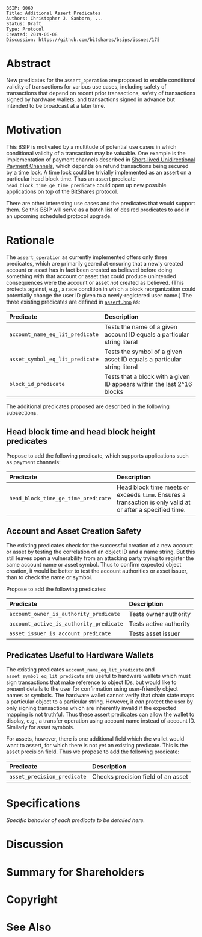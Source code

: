     BSIP: 0069
    Title: Additional Assert Predicates
    Authors: Christopher J. Sanborn, ...
    Status: Draft
    Type: Protocol
    Created: 2019-06-08
    Discussion: https://github.com/bitshares/bsips/issues/175

# Abstract

New predicates for the `assert_operation` are proposed to enable conditional validity of transactions for various use cases, including safety of transactions that depend on recent prior transactions, safety of transactions signed by hardware wallets, and transactions signed in advance but intended to be broadcast at a later time.

# Motivation

This BSIP is motivated by a multitude of potential use cases in which conditional validity of a transaction may be valuable.  One example is the implementation of payment channels described in [Short-lived Unidirectional Payment Channels](bsip-0063.md), which depends on refund transactions being secured by a time lock.  A time lock could be trivially implemented as an assert on a particular head block time.  Thus an assert predicate `head_block_time_ge_time_predicate` could open up new possible applications on top of the BitShares protocol.

There are other interesting use cases and the predicates that would support them.  So this BSIP will serve as a batch list of desired predicates to add in an upcoming scheduled protocol upgrade.

# Rationale

The `assert_operation` as currently implemented offers only three predicates, which are primarily geared at ensuring that a newly created account or asset has in fact been created as believed before doing something with that account or asset that could produce unintended consequences were the account or asset _not_ created as believed. (This protects against, e.g., a race condition in which a block reorganization could potentially change the user ID given to a newly-registered user name.) The three existing predicates are defined in [`assert.hpp`](https://github.com/bitshares/bitshares-core/blob/e3d1226e30cbd1e2b081642ad04aa7e2f27ac1af/libraries/chain/include/graphene/chain/protocol/assert.hpp) as:

| Predicate | Description |
|:----------|:------------|
| `account_name_eq_lit_predicate` | Tests the name of a given account ID equals a particular string literal |
| `asset_symbol_eq_lit_predicate` | Tests the symbol of a given asset ID equals a particular string literal |
| `block_id_predicate`            | Tests that a block with a given ID appears within the last 2^16 blocks |

The additional predicates proposed are described in the following subsections.

## Head block time and head block height predicates

Propose to add the following predicate, which supports applications such as payment channels:

| Predicate | Description |
|:----------|:------------|
| `head_block_time_ge_time_predicate` | Head block time meets or exceeds `time`. Ensures a transaction is only valid at or after a specified time. |

## Account and Asset Creation Safety

The existing predicates check for the successful creation of a new account or asset by testing the correlation of an object ID and a name string.  But this still leaves open a vulnerability from an attacking party trying to register the same account name or asset symbol.  Thus to confirm expected object creation, it would be better to test the account authorities or asset issuer, than to check the name or symbol.

Propose to add the following predicates:

| Predicate | Description |
|:----------|:------------|
| `account_owner_is_authority_predicate` | Tests owner authority |
| `account_active_is_authority_predicate` | Tests active authority |
| `asset_issuer_is_account_predicate` | Tests asset issuer |

## Predicates Useful to Hardware Wallets

The existing predicates `account_name_eq_lit_predicate` and `asset_symbol_eq_lit_predicate` are useful to hardware wallets which must sign transactions that make reference to object IDs, but would like to present details to the user for confirmation using user-friendly object names or symbols.  The hardware wallet cannot verify that chain state maps a particular object to a particular string.  However, it _can_ protect the user by only signing transactions which are inherently invalid if the expected mapping is not truthful.  Thus these assert predicates can allow the wallet to display, e.g., a transfer operation using account name instead of account ID.  Similarly for asset symbols.

For assets, however, there is one additional field which the wallet would want to assert, for which there is not yet an existing predicate.  This is the asset precision field.  Thus we propose to add the following predicate:

| Predicate | Description |
|:----------|:------------|
| `asset_precision_predicate` | Checks precision field of an asset |


# Specifications

_Specific behavior of each predicate to be detailed here._

# Discussion
# Summary for Shareholders
# Copyright
# See Also

